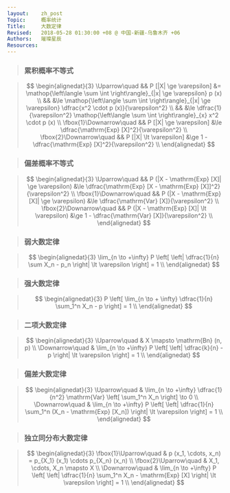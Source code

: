 ```yaml
---
layout:    zh_post
Topic:     概率统计
Title:     大数定律
Revised:   2018-05-28 01:30:00 +08 @ 中国-新疆-乌鲁木齐 +06
Authors:   璀璨星辰
Resources:
---
```


> ###  累积概率不等式

> $$
> \begin{alignedat}{3}
> \Uparrow\quad           && P [|X| \ge \varepsilon] &= \mathop{\left\langle \sum \int \right\rangle}_{|x| \ge \varepsilon} p (x) \\
>                         &&                         &\le \mathop{\left\langle \sum \int \right\rangle}_{|x| \ge \varepsilon} \dfrac{x^2 \cdot p (x)}{\varepsilon^2} \\
>                         &&                         &\le \dfrac{1}{\varepsilon^2} \mathop{\left\langle \sum \int \right\rangle}_{x} x^2 \cdot p (x) \\
> \fbox{1}\Downarrow\quad && P [|X| \ge \varepsilon] &\le \dfrac{\mathrm{Exp} [X]^2}{\varepsilon^2} \\
> \fbox{2}\Downarrow\quad && P [|X| \lt \varepsilon] &\ge 1 - \dfrac{\mathrm{Exp} [X]^2}{\varepsilon^2} \\
> \end{alignedat}
> $$
>

> ### 偏差概率不等式

> $$
> \begin{alignedat}{3}
> \Uparrow\quad           && P (|X - \mathrm{Exp} [X]| \ge \varepsilon) &\le \dfrac{\mathrm{Exp} [X - \mathrm{Exp} [X]]^2}{\varepsilon^2} \\
> \fbox{1}\Downarrow\quad && P (|X - \mathrm{Exp} [X]| \ge \varepsilon) &\le \dfrac{\mathrm{Var} [X]}{\varepsilon^2} \\
> \fbox{2}\Downarrow\quad && P (|X - \mathrm{Exp} [X]| \lt \varepsilon) &\ge 1 - \dfrac{\mathrm{Var} [X]}{\varepsilon^2} \\
> \end{alignedat}
> $$
>

> ### 弱大数定律

> $$
> \begin{alignedat}{3}
> \lim_{n \to +\infty} P \left[ \left| \dfrac{1}{n} \sum X_n - p_n \right| \lt \varepsilon \right] = 1 \\
> \end{alignedat}
> $$
>

> ### 强大数定律

> $$
> \begin{alignedat}{3}
> P \left[ \lim_{n \to + \infty} \dfrac{1}{n} \sum_1^n X_n - p \right] = 1 \\
> \end{alignedat}
> $$
>

> ### 二项大数定律

> $$
> \begin{alignedat}{3}
> \Uparrow\quad   & X \mapsto \mathrm{Bn} (n, p) \\
> \Downarrow\quad & \lim_{n \to +\infty} P \left[ \left| \dfrac{k}{n} - p \right| \lt \varepsilon \right] = 1 \\
> \end{alignedat}
> $$
>

> ### 偏差大数定律

> $$
> \begin{alignedat}{3}
> \Uparrow\quad   & \lim_{n \to +\infty} \dfrac{1}{n^2} \mathrm{Var} \left[ \sum_1^n X_n \right] \to 0 \\
> \Downarrow\quad & \lim_{n \to +\infty} P \left[ \left| \dfrac{1}{n} \sum_1^n (X_n - \mathrm{Exp} [X_n]) \right| \lt \varepsilon \right] = 1 \\ 
> \end{alignedat}
> $$
>

> ### 独立同分布大数定律

> $$
> \begin{alignedat}{3}
> \fbox{1}\Uparrow\quad & p (x_1, \cdots, x_n) = p_{X_1} (x_1) \cdots p_{X_n} (x_n) \\
> \fbox{2}\Uparrow\quad & X_1, \cdots, X_n \mapsto X \\
> \Downarrow\quad       & \lim_{n \to +\infty} P \left[ \left| \dfrac{1}{n} \sum_1^n X_n - \mathrm{Exp} [X] \right| \lt \varepsilon \right] = 1 \\
> \end{alignedat}
> $$
>